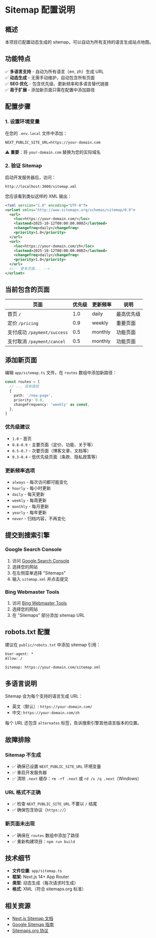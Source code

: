 # Sitemap 配置说明

## 概述

本项目已配置动态生成的 sitemap，可以自动为所有支持的语言生成站点地图。

## 功能特点

✅ **多语言支持** - 自动为所有语言（en, zh）生成 URL  
✅ **动态生成** - 无需手动维护，自动包含所有页面  
✅ **SEO 优化** - 包含优先级、更新频率和多语言替代链接  
✅ **易于扩展** - 添加新页面只需在配置中添加路径  

## 配置步骤

### 1. 设置环境变量

在您的 `.env.local` 文件中添加：

```env
NEXT_PUBLIC_SITE_URL=https://your-domain.com
```

⚠️ **重要**：将 `your-domain.com` 替换为您的实际域名

### 2. 验证 Sitemap

启动开发服务器后，访问：

```
http://localhost:3000/sitemap.xml
```

您应该看到类似这样的 XML 输出：

```xml
<?xml version="1.0" encoding="UTF-8"?>
<urlset xmlns="http://www.sitemaps.org/schemas/sitemap/0.9">
  <url>
    <loc>https://your-domain.com/</loc>
    <lastmod>2025-10-12T00:00:00.000Z</lastmod>
    <changefreq>daily</changefreq>
    <priority>1.0</priority>
  </url>
  <url>
    <loc>https://your-domain.com/zh</loc>
    <lastmod>2025-10-12T00:00:00.000Z</lastmod>
    <changefreq>daily</changefreq>
    <priority>1.0</priority>
  </url>
  <!-- 更多页面... -->
</urlset>
```

## 当前包含的页面

| 页面 | 优先级 | 更新频率 | 说明 |
|------|--------|----------|------|
| 首页 `/` | 1.0 | daily | 最高优先级 |
| 定价 `/pricing` | 0.9 | weekly | 重要页面 |
| 支付成功 `/payment/success` | 0.5 | monthly | 功能页面 |
| 支付取消 `/payment/cancel` | 0.5 | monthly | 功能页面 |

## 添加新页面

编辑 `app/sitemap.ts` 文件，在 `routes` 数组中添加新路径：

```typescript
const routes = [
  // ... 现有路径
  {
    path: '/new-page',
    priority: 0.8,
    changeFrequency: 'weekly' as const,
  },
]
```

### 优先级建议

- `1.0` - 首页
- `0.8-0.9` - 主要页面（定价、功能、关于等）
- `0.5-0.7` - 次要页面（博客文章、文档等）
- `0.3-0.4` - 低优先级页面（条款、隐私政策等）

### 更新频率选项

- `always` - 每次访问都可能变化
- `hourly` - 每小时更新
- `daily` - 每天更新
- `weekly` - 每周更新
- `monthly` - 每月更新
- `yearly` - 每年更新
- `never` - 归档内容，不再变化

## 提交到搜索引擎

### Google Search Console

1. 访问 [Google Search Console](https://search.google.com/search-console)
2. 选择您的网站
3. 在左侧菜单选择 "Sitemaps"
4. 输入 `sitemap.xml` 并点击提交

### Bing Webmaster Tools

1. 访问 [Bing Webmaster Tools](https://www.bing.com/webmasters)
2. 选择您的网站
3. 在 "Sitemaps" 部分添加 sitemap URL

## robots.txt 配置

建议在 `public/robots.txt` 中添加 sitemap 引用：

```txt
User-agent: *
Allow: /

Sitemap: https://your-domain.com/sitemap.xml
```

## 多语言说明

Sitemap 会为每个支持的语言生成 URL：

- 英文（默认）: `https://your-domain.com/`
- 中文: `https://your-domain.com/zh`

每个 URL 还包含 `alternates` 标签，告诉搜索引擎其他语言版本的位置。

## 故障排除

### Sitemap 不生成

- ✅ 确保已设置 `NEXT_PUBLIC_SITE_URL` 环境变量
- ✅ 重启开发服务器
- ✅ 清除 `.next` 缓存：`rm -rf .next` 或 `rd /s /q .next`（Windows）

### URL 格式不正确

- ✅ 检查 `NEXT_PUBLIC_SITE_URL` 不要以 `/` 结尾
- ✅ 确保包含协议（`https://`）

### 新页面未出现

- ✅ 确保在 `routes` 数组中添加了路径
- ✅ 重新构建项目：`npm run build`

## 技术细节

- **文件位置**: `app/sitemap.ts`
- **框架**: Next.js 14+ App Router
- **类型**: 动态生成（每次请求时生成）
- **格式**: XML（符合 sitemaps.org 标准）

## 相关资源

- [Next.js Sitemap 文档](https://nextjs.org/docs/app/api-reference/file-conventions/metadata/sitemap)
- [Google Sitemap 指南](https://developers.google.com/search/docs/advanced/sitemaps/overview)
- [Sitemaps.org 协议](https://www.sitemaps.org/protocol.html)

